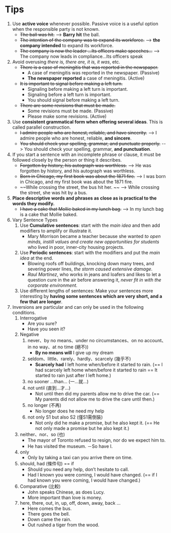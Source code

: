 # Tips

1. Use **active voice** whenever possible. Passive voice is a useful option when the responsible party is not known.
	* ~~The ball was hit.~~ --> **Barry hit** the ball.
	* ~~The intention of the company was to expand its workforce.~~ --> **the company intended** to expand its workforce.
	* ~~The company is now the leader …Its officers make speeches…~~ --> The company now leads in compliance…Its officers speak
1. Avoid overusing *there is, there are, it is, it was*, etc.
	* ~~There is a case of meningitis that was reported in the newspaper.~~
		* A case of meningitis was reported in the newspaper. (Passive)
		* **The newspaper reported** a case of meningitis. (Active)
	* ~~It is important to signal before making a left turn.~~
		* Signaling before making a left turn is important.
		* Signaling before a left turn is important.
		* You should signal before making a left turn.
	* ~~There are some revisions that must be made.~~
		* Some revisions must be made. (Passive)
		* Please make some revisions. (Active)
1. Use **consistent grammatical form when offering several ideas**. This is called parallel construction.
	* ~~I admire people who are honest, reliable, and have sincerity.~~ --> I admire people who are honest, reliable, **and sincere**.
	* ~~You should check your spelling, grammar, and punctuate properly.~~ --> You should check your spelling, grammar, **and punctuation**.
1. If you start a sentence with an incomplete phrase or clause, it must be followed closely by the person or thing it describes.
	* ~~Forgotten by history, his autograph was worthless.~~ --> He was forgotten by history, and his autograph was worthless.
	* ~~Born in Chicago, my first book was about the 1871 fire.~~ --> I was born in Chicago, and my first book was about the 1871 fire.
	* ~~While crossing the street, the bus hit her. ~~ --> While crossing the street, she was hit by a bus.
1. **Place descriptive words and phrases as close as is practical to the words they modify.**
	* ~~I have a cake that Mollie baked in my lunch bag.~~ --> In my lunch bag is a cake that Mollie baked.
1. Vary Sentence Types
	1. Use **Cumulative sentences**: start with the *main idea* and then add modifiers to amplify or illustrate it.
		* Mary Morrison became a teacher because she wanted *to open minds, instill values and create new opportunities for students* who lived in poor, inner-city housing projects.
	1. Use **Periodic sentences**: start with the modifiers and put the *main idea* at the end.
		* Blowing roofs off buildings, knocking down many trees, and severing power lines, *the storm caused extensive damage*.
		* *Raul Martinez*, who works in jeans and loafers and likes to let a question cure in the air before answering it, *never fit in with the corporate environment.*
	1. Use different lengths of sentences: Make your sentences more interesting by **having some sentences which are very short, and a few that are longer**.
1. Inversions are particular and can only be used in the following conditions.
	1. Interrogative
		* Are you sure?
		* Have you seen it?
	1. Negative
		1. never、by no means、under no circumstances、on no account、in no way、at no time (絕不))
			* **By no means will** I give up my dream
		1. seldom、little、rarely、hardly、scarcely (幾乎不)
			* **Scarcely had** I left home when/before it started to rain. (== I had scarcely left home when/before it started to rain == It started to rain just after I left home.)
		1. no sooner …than… (一…就…)
		1. not until (直到…才…)
			* Not until then did my parents allow me to drive the car. (== My parents did not allow me to drive the care until then.)
		1. no longer (不再)
			* No longer does he need my help
		1. not only S1 but also S2 (僅S1需倒裝)
			* Not only did he make a promise, but he also kept it. (== He not only made a promise but he also kept it.)
	1. neither、nor、so (也)
		* The mayor of Toronto refused to resign, nor do we expect him to.
		* He has visited the museum. －So have I.
	1. only
		* Only by taking a taxi can you arrive there on time.
	1. should, had (條件句) == if
		* Should you need any help, don’t hesitate to call.
		* Had I known you were coming, I would have changed. (== if I had known you were coming, I would have changed.)
	1. Comparative (比較)
		* John speaks Chinese, as does Lucy.
		* More important than love is money.
	1. here, there, out, in, up, off, down, away, back ...
		* Here comes the bus.
		* There goes the bell. 
		* Down came the rain.
		* Out rushed a tiger from the wood. 